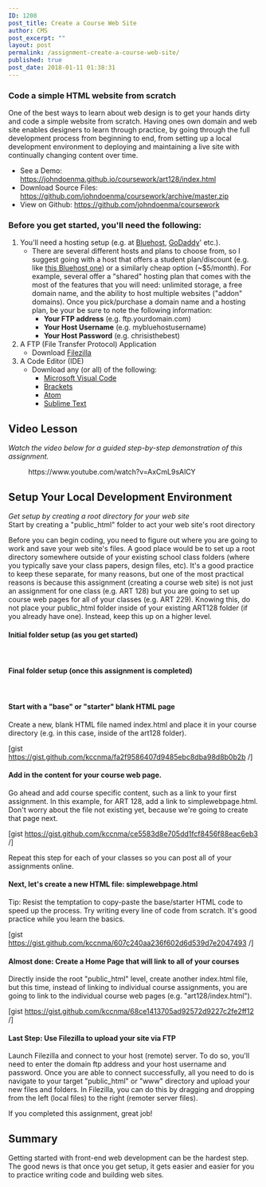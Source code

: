 ```yaml
---
ID: 1208
post_title: Create a Course Web Site
author: CMS
post_excerpt: ""
layout: post
permalink: /assignment-create-a-course-web-site/
published: true
post_date: 2018-01-11 01:38:31
---
```

<!-- wp:heading {"level":3} -->
<h3>Code a simple HTML website from&nbsp;scratch</h3>
<!-- /wp:heading -->

<!-- wp:paragraph -->
<p>One of the best ways to learn about web design is to get your hands dirty and code a simple website from scratch. Having ones own domain and web site enables designers to learn through practice, by going through the full development process from beginning to end, from setting up a local development environment to deploying and maintaining a live site with continually changing content over time.</p>
<!-- /wp:paragraph -->

<!-- wp:list -->
<ul><li>See a Demo: <a href="https://johndoenma.github.io/coursework/art128/index.html">https://johndoenma.github.io/coursework/art128/index.html</a></li><li>Download Source Files: <a href="https://github.com/johndoenma/coursework/archive/master.zip">https://github.com/johndoenma/coursework/archive/master.zip</a></li><li>View on Github: <a href="https://github.com/johndoenma/coursework">https://github.com/johndoenma/coursework</a></li></ul>
<!-- /wp:list -->

<!-- wp:heading {"level":3} -->
<h3>Before you get started, you'll need the following:</h3>
<!-- /wp:heading -->

<!-- wp:list {"ordered":true} -->
<ol><li>You'll need a hosting setup (e.g. at <a href="https://www.bluehost.com/">Bluehost</a>, <a href="https://www.godaddy.com">GoDaddy</a>' etc.).
<ul><li>There are several different hosts and plans to choose from, so I suggest going with a host that offers a student plan/discount (e.g. like <a href="https://www.bluehost.com/cgi/education">this Bluehost one</a>) or a similarly cheap option (~$5/month). For example, several offer a "shared" hosting plan that comes with the most of the features that you will need: unlimited storage, a free domain name, and the ability to host multiple websites ("addon" domains). Once you pick/purchase a domain name and a hosting plan, be your be sure to note the following information:
<ul><li><strong>Your FTP address</strong>&nbsp;(e.g. ftp.yourdomain.com)</li><li><strong>Your Host Username</strong> (e.g. mybluehostusername)</li><li><strong>Your Host Password</strong> (e.g. chrisisthebest)</li></ul>
</li></ul>
</li><li>A FTP (File Transfer Protocol) Application
<ul><li>Download <a href="https://filezilla-project.org/download.php">Filezilla</a></li></ul>
</li><li>A Code Editor (IDE)
<ul><li>Download any (or all) of the following:
<ul><li><a href="https://code.visualstudio.com/">Microsoft Visual Code</a></li><li><a href="http://brackets.io/">Brackets</a></li><li><a href="https://atom.io/">Atom</a></li><li><a href="https://www.sublimetext.com/">Sublime Text</a></li></ul>
</li></ul>
</li></ol>
<!-- /wp:list -->

<!-- wp:heading -->
<h2>Video Lesson</h2>
<!-- /wp:heading -->

<!-- wp:paragraph -->
<p><em>Watch the video below for a guided step-by-step demonstration of this assignment.&nbsp;</em></p>
<!-- /wp:paragraph -->

<!-- wp:core-embed/youtube {"url":"https://www.youtube.com/watch?v=AxCmL9sAlCY","type":"video","providerNameSlug":"youtube","className":"wp-embed-aspect-16-9 wp-has-aspect-ratio"} -->
<figure class="wp-block-embed-youtube wp-block-embed is-type-video is-provider-youtube wp-embed-aspect-16-9 wp-has-aspect-ratio"><div class="wp-block-embed__wrapper">
https://www.youtube.com/watch?v=AxCmL9sAlCY
</div></figure>
<!-- /wp:core-embed/youtube -->

<!-- wp:heading -->
<h2>Setup Your Local Development Environment</h2>
<!-- /wp:heading -->

<!-- wp:paragraph -->
<p><em>Get setup by creating a root directory for your web site</em><br>Start by creating a "public_html" folder to act your web site's root directory</p>
<!-- /wp:paragraph -->

<!-- wp:paragraph -->
<p>Before you can begin coding, you need to figure out where you are going to work and save your web site's files. A good place would be to set up a root directory somewhere outside of your existing school class folders (where you typically save your class papers, design files, etc). It's a good practice to keep these separate, for many reasons, but one of the most practical reasons is because this assignment (creating a course web site) is not just an assignment for one class (e.g. ART 128) but you are going to set up course web pages for all of your classes (e.g. ART 229). Knowing this, do not place your public_html folder inside of your existing ART128 folder (if you already have one). Instead, keep this up on a higher level.</p>
<!-- /wp:paragraph -->

<!-- wp:heading {"level":4} -->
<h4>Initial folder setup (as you get started)</h4>
<!-- /wp:heading -->

<!-- wp:image {"id":1245} -->
<figure class="wp-block-image"><img src="http://egargiulo.com/cms/wp-content/uploads/2018/01/coursewebsite-folderview-step2-1024x973.gif" alt="" class="wp-image-1245"/></figure>
<!-- /wp:image -->

<!-- wp:heading {"level":4} -->
<h4><br>Final folder setup (once this assignment is completed)</h4>
<!-- /wp:heading -->

<!-- wp:image {"id":1246} -->
<figure class="wp-block-image"><img src="http://egargiulo.com/cms/wp-content/uploads/2018/01/coursewebsite-folderview-end-1024x973.gif" alt="" class="wp-image-1246"/></figure>
<!-- /wp:image -->

<!-- wp:heading {"level":4} -->
<h4><br>Start with a "base" or "starter" blank HTML page</h4>
<!-- /wp:heading -->

<!-- wp:paragraph -->
<p>Create a new, blank HTML file named index.html and place it in your course directory (e.g. in this case, inside of the art128 folder).</p>
<!-- /wp:paragraph -->

<!-- wp:shortcode -->
[gist https://gist.github.com/kccnma/fa2f9586407d9485ebc8dba98d8b0b2b /]
<!-- /wp:shortcode -->

<!-- wp:paragraph -->
<p></p>
<!-- /wp:paragraph -->

<!-- wp:heading {"level":4} -->
<h4>Add in the content for your course web page.</h4>
<!-- /wp:heading -->

<!-- wp:paragraph -->
<p>Go ahead and add course specific content, such as a link to your first assignment. In this example, for ART 128, add a link to simplewebpage.html. Don't worry about the file not existing yet, because we're going to create that page next.</p>
<!-- /wp:paragraph -->

<!-- wp:shortcode -->
[gist https://gist.github.com/kccnma/ce5583d8e705dd1fcf8456f88eac6eb3 /]
<!-- /wp:shortcode -->

<!-- wp:paragraph -->
<p>Repeat this step for each of your classes so you can post all of your assignments online.<br></p>
<!-- /wp:paragraph -->

<!-- wp:heading {"level":4} -->
<h4>Next, let's create a new HTML file: simplewebpage.html</h4>
<!-- /wp:heading -->

<!-- wp:paragraph -->
<p>Tip: Resist the temptation to copy-paste the base/starter HTML code to speed up the process. Try writing every line of code from scratch. It's good practice while you learn the basics.</p>
<!-- /wp:paragraph -->

<!-- wp:shortcode -->
[gist https://gist.github.com/kccnma/607c240aa236f602d6d539d7e2047493 /]
<!-- /wp:shortcode -->

<!-- wp:heading {"level":4} -->
<h4>Almost done: Create a Home Page that will link to all of your courses</h4>
<!-- /wp:heading -->

<!-- wp:paragraph -->
<p>Directly inside the root "public_html" level, create another index.html file, but this time, instead of linking to individual course assignments, you are going to link to the individual course web pages (e.g. "art128/index.html").</p>
<!-- /wp:paragraph -->

<!-- wp:shortcode -->
[gist https://gist.github.com/kccnma/68ce1413705ad92572d9227c2fe2ff12 /]
<!-- /wp:shortcode -->

<!-- wp:heading {"level":4} -->
<h4>Last Step: Use Filezilla to upload your site via FTP</h4>
<!-- /wp:heading -->

<!-- wp:paragraph -->
<p>Launch Filezilla and connect to your host (remote) server. To do so, you'll need to enter the domain ftp address and your host username and password. Once you are able to connect successfully, all you need to do is navigate to your target "public_html" or "www" directory and upload your new files and folders. In Filezilla, you can do this by dragging and dropping from the left (local files) to the right (remoter server files).</p>
<!-- /wp:paragraph -->

<!-- wp:paragraph -->
<p>If you completed this assignment, great job!</p>
<!-- /wp:paragraph -->

<!-- wp:heading -->
<h2>Summary</h2>
<!-- /wp:heading -->

<!-- wp:paragraph -->
<p>Getting started with front-end web development can be the hardest step. The good news is that once you get setup, it gets easier and easier for you to practice writing code and building web sites.</p>
<!-- /wp:paragraph -->